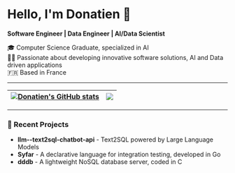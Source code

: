 # Hello, I'm Donatien 👋

**Software Engineer | Data Engineer | AI/Data Scientist**

🎓 Computer Science Graduate, specialized in AI  
👨‍💻 Passionate about developing innovative software solutions, AI and Data driven applications  
🇫🇷 Based in France  

---

| <a href="https://github.com/dinyad-prog00"><img align="center" src="https://github-readme-stats.vercel.app/api?username=dinyad-prog00&show_icons=true&include_all_commits=true&theme=buefy&hide_border=true&hide_rank=true" alt="Donatien's GitHub stats" /></a> | <a href="https://github.com/dinyad-prog00"><img align="center" src="https://github-readme-stats.vercel.app/api/top-langs/?username=dinyad-prog00&langs_count=8&size_weight=0.5&count_weight=0.5&hide=html,php,blade,css&layout=compact&theme=buefy&hide_border=true" /></a> |
| ------------- | ------------- |
---

### 📂 Recent Projects
- **llm--text2sql-chatbot-api** - Text2SQL powered by Large Language Models
- **Syfar** - A declarative language for integration testing, developed in Go
- **dddb** - A lightweight NoSQL database server, coded in C
